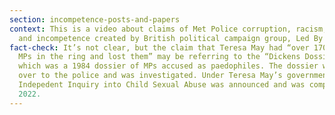 ```yaml
---
section: incompetence-posts-and-papers
context: This is a video about claims of Met Police corruption, racism, misogyny
  and incompetence created by British political campaign group, Led By Donkeys.
fact-check: It’s not clear, but the claim that Teresa May had “over 170 files on
  MPs in the ring and lost them” may be referring to the “Dickens Dossier”,
  which was a 1984 dossier of MPs accused as paedophiles. The dossier was handed
  over to the police and was investigated. Under Teresa May’s government, the
  Indepedent Inquiry into Child Sexual Abuse was announced and was completed in
  2022.
---
```

